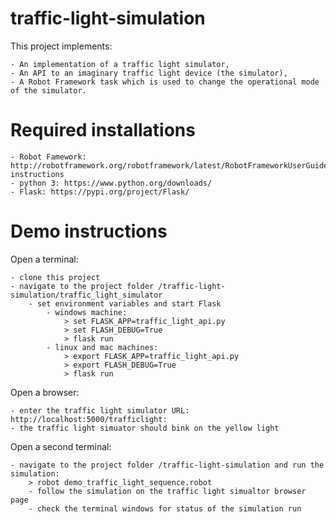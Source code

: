 # traffic-light-simulation

This project implements:

    - An implementation of a traffic light simulator,
    - An API to an imaginary traffic light device (the simulator),
    - A Robot Framework task which is used to change the operational mode of the simulator.


# Required installations

    - Robot Famework: http://robotframework.org/robotframework/latest/RobotFrameworkUserGuide.html#installation-instructions
    - python 3: https://www.python.org/downloads/
    - Flask: https://pypi.org/project/Flask/

# Demo instructions

Open a terminal:

    - clone this project
    - navigate to the project folder /traffic-light-simulation/traffic_light_simulator
        - set environment variables and start Flask
            - windows machine:
                > set FLASK_APP=traffic_light_api.py
                > set FLASH_DEBUG=True
                > flask run
            - linux and mac machines:
                > export FLASK_APP=traffic_light_api.py
                > export FLASH_DEBUG=True
                > flask run

Open a browser:

    - enter the traffic light simulator URL: http://localhost:5000/trafficlight:
    - the traffic light simuator should bink on the yellow light

Open a second terminal:

    - navigate to the project folder /traffic-light-simulation and run the simulation:
        > robot demo_traffic_light_sequence.robot
        - follow the simulation on the traffic light simualtor browser page
        - check the terminal windows for status of the simulation run
